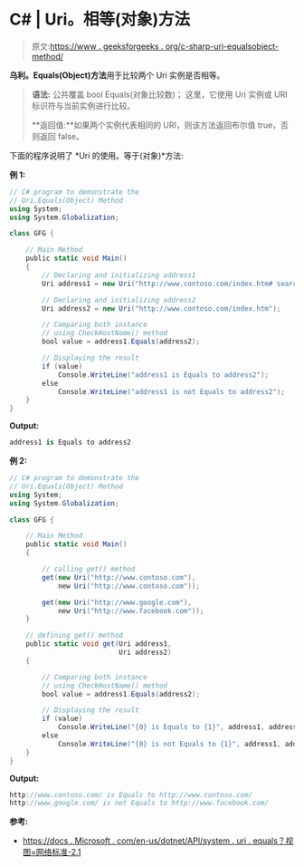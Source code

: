 # C# | Uri。相等(对象)方法

> 原文:[https://www . geeksforgeeks . org/c-sharp-uri-equalsobject-method/](https://www.geeksforgeeks.org/c-sharp-uri-equalsobject-method/)

**乌利。Equals(Object)方法**用于比较两个 Uri 实例是否相等。

> **语法:**
> 公共覆盖 bool Equals(对象比较数)；
> 这里，它使用 Uri 实例或 URI 标识符与当前实例进行比较。
> 
> **返回值:**如果两个实例代表相同的 URI，则该方法返回布尔值 true，否则返回 false。

下面的程序说明了 *Uri 的使用。等于(对象)*方法:

**例 1:**

```cs
// C# program to demonstrate the
// Uri.Equals(Object) Method
using System;
using System.Globalization;

class GFG {

    // Main Method
    public static void Main()
    {
        // Declaring and initializing address1
        Uri address1 = new Uri("http://www.contoso.com/index.htm# search");

        // Declaring and initializing address2
        Uri address2 = new Uri("http://www.contoso.com/index.htm");

        // Comparing both instance
        // using CheckHostName() method
        bool value = address1.Equals(address2);

        // Displaying the result
        if (value)
            Console.WriteLine("address1 is Equals to address2");
        else
            Console.WriteLine("address1 is not Equals to address2");
    }
}
```

**Output:**

```cs
address1 is Equals to address2

```

**例 2:**

```cs
// C# program to demonstrate the
// Uri.Equals(Object) Method
using System;
using System.Globalization;

class GFG {

    // Main Method
    public static void Main()
    {

        // calling get() method
        get(new Uri("http://www.contoso.com"),
            new Uri("http://www.contoso.com"));

        get(new Uri("http://www.google.com"), 
            new Uri("http://www.facebook.com"));
    }

    // defining get() method
    public static void get(Uri address1,
                           Uri address2)
    {

        // Comparing both instance
        // using CheckHostName() method
        bool value = address1.Equals(address2);

        // Displaying the result
        if (value)
            Console.WriteLine("{0} is Equals to {1}", address1, address2);
        else
            Console.WriteLine("{0} is not Equals to {1}", address1, address2);
    }
}
```

**Output:**

```cs
http://www.contoso.com/ is Equals to http://www.contoso.com/
http://www.google.com/ is not Equals to http://www.facebook.com/

```

**参考:**

*   [https://docs . Microsoft . com/en-us/dotnet/API/system . uri . equals？视图=网络标准-2.1](https://docs.microsoft.com/en-us/dotnet/api/system.uri.equals?view=netstandard-2.1)
